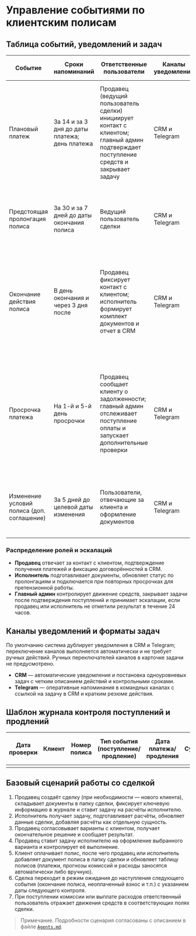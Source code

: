 # Управление событиями по клиентским полисам

## Таблица событий, уведомлений и задач

| Событие | Сроки напоминаний | Ответственные пользователи | Каналы уведомлений | Формат создаваемых задач |
| --- | --- | --- | --- | --- |
| Плановый платеж | За 14 и за 3 дня до даты платежа; день платежа | Продавец (ведущий пользователь сделки) инициирует контакт с клиентом; главный админ подтверждает поступление средств и закрывает задачу | CRM и Telegram | Задача в CRM с описанием подтверждения оплаты в основном тексте, при отсутствии отметки продавца автоматически эскалируется главному админу через 24 часа |
| Предстоящая пролонгация полиса | За 30 и за 7 дней до даты окончания полиса | Ведущий пользователь сделки | CRM и Telegram | Задача в CRM на подготовку предложения по пролонгации с перечислением требуемых действий в тексте |
| Окончание действия полиса | В день окончания и через 3 дня после | Продавец фиксирует контакт с клиентом; исполнитель формирует комплект документов и отчет в CRM | CRM и Telegram | Эскалационная задача в CRM с обязательным комментарием о принятых действиях, при отсутствии ответа исполнителя уведомление уходит главному админу |
| Просрочка платежа | На 1-й и 5-й день просрочки | Продавец сообщает клиенту о задолженности; главный админ отслеживает поступление оплаты и запускает дополнительные проверки | CRM и Telegram | Задача-напоминание в CRM с фиксацией результата контакта и датой повторного шага в описании, при повторной просрочке исполнитель подключается для подготовки претензионных документов |
| Изменение условий полиса (доп. соглашение) | За 5 дней до целевой даты изменения | Пользователи, отвечающие за клиента и оформление документов | CRM и Telegram | Задача в CRM с описанием этапов согласования в основном тексте без вложенных пунктов |

### Распределение ролей и эскалаций

- **Продавец** отвечает за контакт с клиентом, подтверждение получения платежей и фиксацию договорённостей в CRM.
- **Исполнитель** подготавливает документы, обновляет статус по пролонгациям и подключается при повторных просрочках для претензионной работы.
- **Главный админ** контролирует движение средств, закрывает задачи после подтверждения поступлений и принимает эскалации, если продавец или исполнитель не отметили результат в течение 24 часов.

## Каналы уведомлений и форматы задач

По умолчанию система дублирует уведомления в CRM и Telegram; переключение каналов выполняется автоматически и не требует ручных действий.
Ручных переключателей каналов в карточке задачи не предусмотрено.

* **CRM** — автоматические уведомления и постановка одноуровневых задач с четким описанием действий и контрольными сроками.
* **Telegram** — оперативные напоминания в командных каналах с ссылкой на задачу в CRM и кратким резюме действия.

## Шаблон журнала контроля поступлений и продлений

| Дата проверки | Клиент | Номер полиса | Тип события (поступление/продление) | Дата платежа/продления | Сумма | Ответственный | Статус (выполнено/в процессе/просрочено) | Комментарии/результат |
| --- | --- | --- | --- | --- | --- | --- | --- | --- |
| | | | | | | | | |

## Базовый сценарий работы со сделкой

1. Продавец создаёт сделку (при необходимости — нового клиента), складывает документы в папку сделки, фиксирует ключевую информацию в журнале и ставит задачу на расчёты исполнителю.
2. Исполнитель получает задачу, подготавливает расчёты, обновляет данные сделки, добавляя расчёты как отдельную сущность.
3. Продавец согласовывает варианты с клиентом, получает окончательное решение и сообщает результат.
4. Продавец ставит задачу исполнителю на оформление выбранного варианта и контролирует её выполнение.
5. Клиент оплачивает полис, после чего продавец или исполнитель добавляет документ полиса в папку сделки и обновляет таблицу полисов (платежи, прогнозы комиссий и расходы заносятся автоматически либо вручную).
6. Сделка переходит в режим ожидания до наступления следующего события (окончание полиса, неоплаченный взнос и т.п.) с указанием даты следующего контроля.
7. При поступлении комиссии или выплате расходов ответственный пользователь отражает движения средств в соответствующих полях сделки.

> Примечание. Подробности сценария согласованы с описанием в файле [`Agents.md`](../Agents.md).
